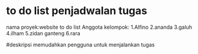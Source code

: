 # to do list penjadwalan tugas
nama proyek:website to do list 
Anggota kelompok:
1.Alfino 
2.ananda 
3.galuh
4.ilham
5.zidan ganteng
6.rara

#deskripsi
memudahkan pengguna untuk menjalankan tugas 
